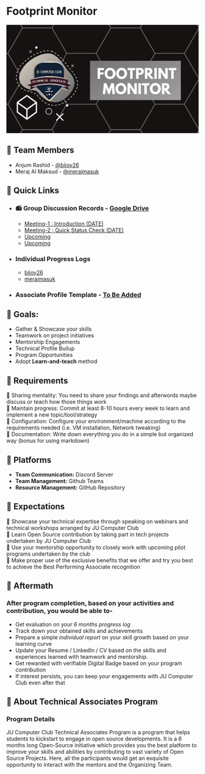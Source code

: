 # Footprint Monitor

<img src="assets/cover.png">

## 🎯 Team Members 

- Anjum Rashid - [@bijoy26](https://www.github.com/bijoy26)
- Meraj Al Maksud - [@merajmasuk](https://www.github.com/merajmasuk)

## 🎯 Quick Links
- ### 📻 Group Discussion Records - [Google Drive]()
    - [Meeting-1 : Introduction (DATE)](https://drive.google.com/file/d/19WsHy81XhaqlGanaXUhymXkBuuHWGiae/view?usp=sharing)
    - [Meeting-2 : Quick Status Check (DATE)](#)
    - [Upcoming](#)
    - [Upcoming](#)

- ### Individual Progress Logs 
    - [bijoy26](progress-logs\bijoy26)
    - [merajmasuk](progress-logs\merajmasuk)
    
- ### Associate Profile Template - [To Be Added](#)


## 🎯 Goals:
- Gather & Showcase your skills
- Teamwork on project initiatives
- Mentorship Engagements
- Technical Profile Builup
- Program Opportunities
- Adopt **Learn-and-teach** method


## 🎯 Requirements
:small_blue_diamond: Sharing mentality: You need to share your findings and afterwords maybe discuss or teach how those things work <br>
:small_blue_diamond: Maintain progress: Commit at least 8-10 hours every week to learn and implement a new topic/tool/strategy <br>
:small_blue_diamond: Configuration: Configure your environment/machine according to the requirements needed (i.e. VM installation, Network tweaking) <br>
:small_blue_diamond: Documentation: Write down everything you do in a simple but organized way (bonus for using markdown) <br>


## 🎯 Platforms
- **Team Communication:** Discord Server
- **Team Management:** Github Teams
- **Resource Management:** GitHub Repository


## 🎯 Expectations
:small_orange_diamond: Showcase your technical expertise through speaking on webinars and technical workshops arranged by JU Computer Club <br>
:small_orange_diamond: Learn Open Source contribution by taking part in tech projects undertaken by JU Computer Club <br>
:small_orange_diamond: Use your mentorship opportunity to closely work with upcoming pilot programs undertaken by the club <br>
:small_orange_diamond: Make proper use of the exclusive benefits that we offer and try you best to achieve the Best Performing Associate recognition <br>

## 🎯 Aftermath
### After program completion, based on your activities and contribution, you would be able to-
- Get evaluation on your *6 months progress log* 
- Track down your obtained skills and achievements
- Prepare a simple *individual report* on your skill growth based on your learning curve
- Update your Resume / LinkedIn / CV based on the skills and experiences learned with teamwork and mentorship.
- Get rewarded with verifiable Digital Badge based on your program contribution
- If interest persists, you can keep your engagements with JU Computer Club even after that

## 🎯 About Technical Associates Program
### Program Details
JU Computer Club Technical Associates Program is a program that helps students to kickstart to engage in open source developments.
It is a 6 months long Open-Source initiative which provides you the best platform to improve your skills and abilities by contributing to vast variety of Open Source Projects.
Here, all the participants would get an exquisite opportunity to interact with the mentors and the Organizing Team.
